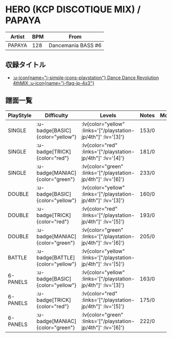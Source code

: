 # HERO (KCP DISCOTIQUE MIX) / PAPAYA

|Artist|BPM|From|
|------|---|----|
|PAPAYA|128|Dancemania BASS #6|

## 収録タイトル

- [ :u-icon{name="i-simple-icons-playstation"} Dance Dance Revolution 4thMIX :u-icon{name="i-flag-jp-4x3"} ](/playstation-jp/4th)

## 譜面一覧

|PlayStyle|Difficulty|Levels|Notes|Movie|
|---------|----------|------|-----|-----|
|SINGLE| :u-badge[BASIC]{color="yellow"} | :lv{color="yellow" :links='["/playstation-jp/4th"]' :lv='[3]'} |153/0||
|SINGLE| :u-badge[TRICK]{color="red"} | :lv{color="red" :links='["/playstation-jp/4th"]' :lv='[4]'} |181/0||
|SINGLE| :u-badge[MANIAC]{color="green"} | :lv{color="green" :links='["/playstation-jp/4th"]' :lv='[6]'} |233/0||
|DOUBLE| :u-badge[BASIC]{color="yellow"} | :lv{color="yellow" :links='["/playstation-jp/4th"]' :lv='[3]'} |160/0||
|DOUBLE| :u-badge[TRICK]{color="red"} | :lv{color="red" :links='["/playstation-jp/4th"]' :lv='[5]'} |193/0||
|DOUBLE| :u-badge[MANIAC]{color="green"} | :lv{color="green" :links='["/playstation-jp/4th"]' :lv='[6]'} |205/0||
|BATTLE| :u-badge[BATTLE]{color="yellow"} | :lv{color="yellow" :links='["/playstation-jp/4th"]' :lv='[5]'} |||
|6-PANELS| :u-badge[BASIC]{color="yellow"} | :lv{color="yellow" :links='["/playstation-jp/4th"]' :lv='[3]'} |163/0||
|6-PANELS| :u-badge[TRICK]{color="red"} | :lv{color="red" :links='["/playstation-jp/4th"]' :lv='[5]'} |175/0||
|6-PANELS| :u-badge[MANIAC]{color="green"} | :lv{color="green" :links='["/playstation-jp/4th"]' :lv='[6]'} |222/0||

